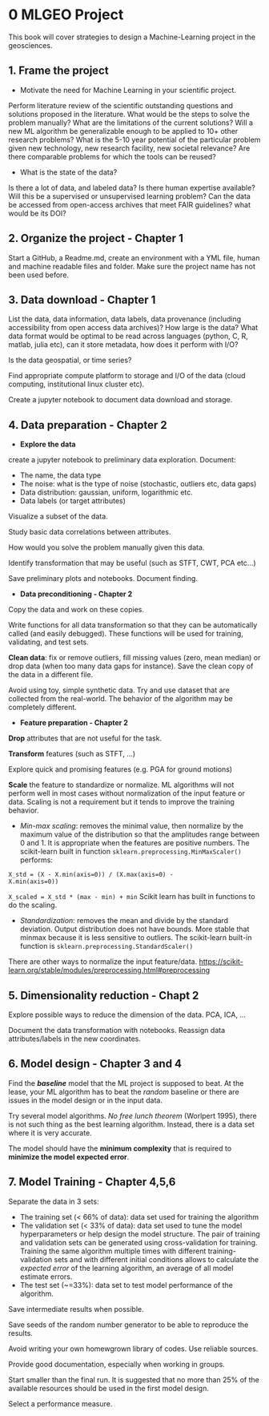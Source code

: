 # 0 MLGEO Project

This book will cover strategies to design a Machine-Learning project in the geosciences. 

## 1. **Frame the project**

* Motivate the need for Machine Learning in your scientific project. 

Perform literature review of the scientific outstanding questions and solutions proposed in the literature. What would be the steps to solve the problem manually? What are the limitations of the current solutions? Will a new ML algorithm be generalizable enough to be applied to 10+ other research problems? What is the 5-10 year potential of the particular problem given new technology, new research facility, new societal relevance? Are there comparable problems for which the tools can be reused?

* What is the state of the data?

Is there a lot of data, and labeled data? Is there human expertise available? Will this be a supervised or unsupervised learning problem? Can the data be accessed from open-access archives that meet FAIR guidelines? what would be its DOI?


## 2. **Organize the project - Chapter 1**

Start a GitHub, a Readme.md, create an environment with a YML file, human and machine readable files and folder.  Make sure the project name has not been used before.

## 3. **Data download - Chapter 1**

List the data, data information, data labels, data provenance (including accessibility from open access data archives)? How large is the data? What data format would be optimal to be read across languages (python, C, R, matlab, julia etc), can it store metadata, how does it perform with I/O?

Is the data geospatial, or time series?

Find appropriate compute platform to storage and I/O of the data (cloud computing, institutional linux cluster etc).

Create a jupyter notebook to document data download and storage.

## 4. **Data preparation - Chapter 2**

* **Explore the data**

create a jupyter notebook to preliminary data exploration. Document:
- The name, the data type
- The noise: what is the type of noise (stochastic, outliers etc, data gaps)
- Data distribution: gaussian, uniform, logarithmic etc.
- Data labels (or target attributes)


Visualize a subset of the data.

Study basic data correlations between attributes.

How would you solve the problem manually given this data.

Identify transformation that may be useful (such as STFT, CWT, PCA etc...)

Save preliminary plots and notebooks. Document finding.

* **Data preconditioning - Chapter 2**

Copy the data and work on these copies.

Write functions for all data transformation so that they can be automatically called (and easily debugged). These functions will be used for training, validating, and test sets.

**Clean data**: fix or remove outliers, fill missing values (zero, mean median) or drop data (when too many data gaps for instance).
Save the clean copy of the data in a different file.

Avoid using toy, simple synthetic data. Try and use dataset that are collected from the real-world. The behavior of the algorithm may be completely different.

* **Feature preparation - Chapter 2**

**Drop** attributes that are not useful for the task.

**Transform** features (such as STFT, ...)

Explore quick and promising features (e.g. PGA for ground motions)

**Scale** the feature to standardize or normalize. ML algorithms will not perform well in most cases without normalization of the input feature or data. Scaling is not a requirement but it tends to improve the training behavior.
+ *Min-max scaling*: removes the minimal value, then normalize by the maximum value of the distribution so that the amplitudes range between 0 and 1. It is appropriate when the features are positive numbers. The scikit-learn built in function ``sklearn.preprocessing.MinMaxScaler()`` performs:

<code>X_std = (X - X.min(axis=0)) / (X.max(axis=0) - X.min(axis=0))</code>

<code>X_scaled = X_std * (max - min) + min</code>
Scikit learn has built in functions to do the scaling.

+ *Standardization*: removes the mean and divide by the standard deviation. Output distribution does not have bounds. More stable that minmax because it is less sensitive to outliers. The scikit-learn built-in function is ````sklearn.preprocessing.StandardScaler()````

There are other ways to normalize the input feature/data.
https://scikit-learn.org/stable/modules/preprocessing.html#preprocessing



## 5.  **Dimensionality reduction - Chapt 2**

Explore possible ways to reduce the dimension of the data. PCA, ICA, ...

Document the data transformation with notebooks. Reassign data attributes/labels in the new coordinates.

## 6. **Model design - Chapter 3 and 4**

Find the ***baseline*** model that the ML project is supposed to beat. At the lease, your ML algorithm has to beat the *random* baseline or there are issues in the model design or in the input data.

Try several model algorithms. *No free lunch theorem* (Worlpert 1995), there is not such thing as the best learning algorithm. Instead, there is a data set where it is very accurate.

The model should have the **minimum complexity** that is required to **minimize the model expected error**.


## 7. **Model Training - Chapter 4,5,6**

Separate the data in 3 sets:

- The training set (< 66% of data): data set used for training the algorithm
- The validation set (< 33% of data): data set used to tune the model hyperparameters or help design the model structure.
The pair of training and validation sets can be generated using cross-validation for training. Training the same algorithm multiple times with different training-validation sets and with different initial conditions allows to calculate the *expected error* of the learning algorithm, an average of all model estimate errors.
- The test set (~=33%): data set to test model performance of the algorithm.

Save intermediate results when possible.

Save seeds of the random number generator to be able to reproduce the results.

Avoid writing your own homewgrown library of codes. Use reliable sources.

Provide good documentation, especially when working in groups.

Start smaller than the final run. It is suggested that no more than 25% of the available resources should be used in the first model design.

Select a performance measure. 



